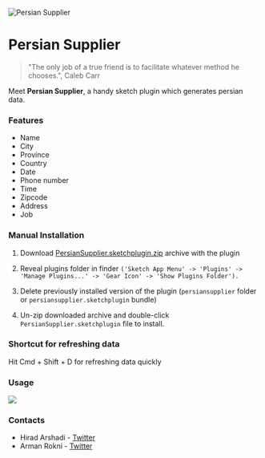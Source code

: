 ![Persian Supplier](http://s8.picofile.com/file/8352053318/Github_header.png)

# Persian Supplier

> "The only job of a true friend is to facilitate whatever method he chooses.", Caleb Carr

Meet **Persian Supplier**, a handy sketch plugin which generates persian data.

<h3>Features</h3>
<ul>
  <li>Name</li>
  <li>City</li>
  <li>Province</li>
  <li>Country</li>
  <li>Date</li>
  <li>Phone number</li>
  <li>Time</li>
  <li>Zipcode</li>
  <li>Address</li>
  <li>Job</li>
</ul>

<h3>Manual Installation</h3>

1. Download [PersianSupplier.sketchplugin.zip](https://github.com/hiradarshadi/PersianSupplier/releases/download/v2.0/persiansupplier.sketchplugin.zip "here") archive with the plugin

2. Reveal plugins folder in finder `('Sketch App Menu' -> 'Plugins' -> 'Manage Plugins...' -> 'Gear Icon' -> 'Show Plugins Folder').`

3. Delete previously installed version of the plugin (`persiansupplier` folder or `persiansupplier.sketchplugin` bundle)

4. Un-zip downloaded archive and double-click `PersianSupplier.sketchplugin` file to install.

<h3>Shortcut for refreshing data</h3>
Hit Cmd + Shift + D for refreshing data quickly

<h3>Usage</h3>
<img src="http://s8.picofile.com/file/8340286318/usage.gif" />

<h3>Contacts</h3>
<ul>
  <li>Hirad Arshadi - <a href="https://twitter.com/hiradary">Twitter</a></li>
  <li>Arman Rokni - <a href="https://twitter.com/arwanrokni">Twitter</a></li>
</ul>
